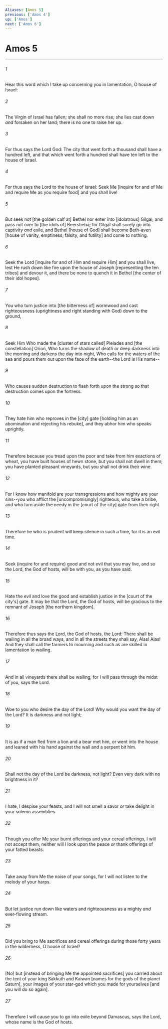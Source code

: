 ```yaml
---
Aliases: [Amos 5]
previous: ['Amos 4']
up: ['Amos']
next: ['Amos 6']
---
```

# Amos 5

***














###### 1 






Hear this word which I take up concerning you in lamentation, O house of Israel: 













###### 2 






The Virgin of Israel has fallen; she shall no more rise; she lies cast down _and_ forsaken on her land; there is no one to raise her up. 













###### 3 






For thus says the Lord God: The city that went forth a thousand shall have a hundred left, and that which went forth a hundred shall have ten left to the house of Israel. 













###### 4 






For thus says the Lord to the house of Israel: Seek Me [inquire for and of Me and require Me as you require food] and you shall live! 













###### 5 






But seek not [the golden calf at] Bethel nor enter into [idolatrous] Gilgal, and pass not over to [the idols of] Beersheba; for Gilgal shall surely go into captivity _and_ exile, and Bethel [house of God] shall become Beth-aven [house of vanity, emptiness, falsity, and futility] and come to nothing. 













###### 6 






Seek the Lord [inquire for and of Him and require Him] and you shall live, lest He rush down like fire upon the house of Joseph [representing the ten tribes] and devour it, and there be none to quench it in Bethel [the center of their idol hopes]. 













###### 7 






You who turn justice into [the bitterness of] wormwood and cast righteousness (uprightness and right standing with God) down to the ground, 













###### 8 






Seek Him Who made the [cluster of stars called] Pleiades and [the constellation] Orion, Who turns the shadow of death _or_ deep darkness into the morning and darkens the day into night, Who calls for the waters of the sea and pours them out upon the face of the earth--the Lord is His name-- 













###### 9 






Who causes sudden destruction to flash forth upon the strong so that destruction comes upon the fortress. 













###### 10 






They hate him who reproves in the [city] gate [holding him as an abomination and rejecting his rebuke], and they abhor him who speaks uprightly. 













###### 11 






Therefore because you tread upon the poor and take from him exactions of wheat, you have built houses of hewn stone, but you shall not dwell in them; you have planted pleasant vineyards, but you shall not drink their wine. 













###### 12 






For I know how manifold are your transgressions and how mighty are your sins--you who afflict the [uncompromisingly] righteous, who take a bribe, and who turn aside the needy in the [court of the city] gate from their right. 













###### 13 






Therefore he who is prudent will keep silence in such a time, for it is an evil time. 













###### 14 






Seek (inquire for and require) good and not evil that you may live, and so the Lord, the God of hosts, will be with you, as you have said. 













###### 15 






Hate the evil and love the good and establish justice in the [court of the city's] gate. It may be that the Lord, the God of hosts, will be gracious to the remnant of Joseph [the northern kingdom]. 













###### 16 






Therefore thus says the Lord, the God of hosts, the Lord: There shall be wailing in all the broad ways, and in all the streets they shall say, Alas! Alas! And they shall call the farmers to mourning and such as are skilled in lamentation to wailing. 













###### 17 






And in all vineyards there shall be wailing, for I will pass through the midst of you, says the Lord. 













###### 18 






Woe to you who desire the day of the Lord! Why would you want the day of the Lord? It is darkness and not light; 













###### 19 






It is as if a man fled from a lion and a bear met him, or went into the house and leaned with his hand against the wall and a serpent bit him. 













###### 20 






Shall not the day of the Lord be darkness, not light? Even very dark with no brightness in it? 













###### 21 






I hate, I despise your feasts, and I will not smell a savor _or_ take delight in your solemn assemblies. 













###### 22 






Though you offer Me your burnt offerings and your cereal offerings, I will not accept them, neither will I look upon the peace _or_ thank offerings of your fatted beasts. 













###### 23 






Take away from Me the noise of your songs, for I will not listen to the melody of your harps. 













###### 24 






But let justice run down like waters and righteousness as a mighty _and_ ever-flowing stream. 













###### 25 






Did you bring to Me sacrifices and cereal offerings during those forty years in the wilderness, O house of Israel? 













###### 26 






[No] but [instead of bringing Me the appointed sacrifices] you carried about the tent of your king Sakkuth and Kaiwan [names for the gods of the planet Saturn], your images of your star-god which you made for yourselves [and you will do so again]. 













###### 27 






Therefore I will cause you to go into exile beyond Damascus, says the Lord, whose name is the God of hosts.
